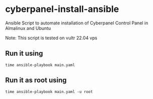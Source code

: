 # cyberpanel-install-ansible
Ansible Script to automate installation of Cyberpanel Control Panel in Almalinux and Ubuntu

Note: This script is tested on vultr 22.04 vps

## Run it using
```
time ansible-playbook main.yaml
```

## Run it as root using
```
time ansible-playbook main.yaml -u root
```